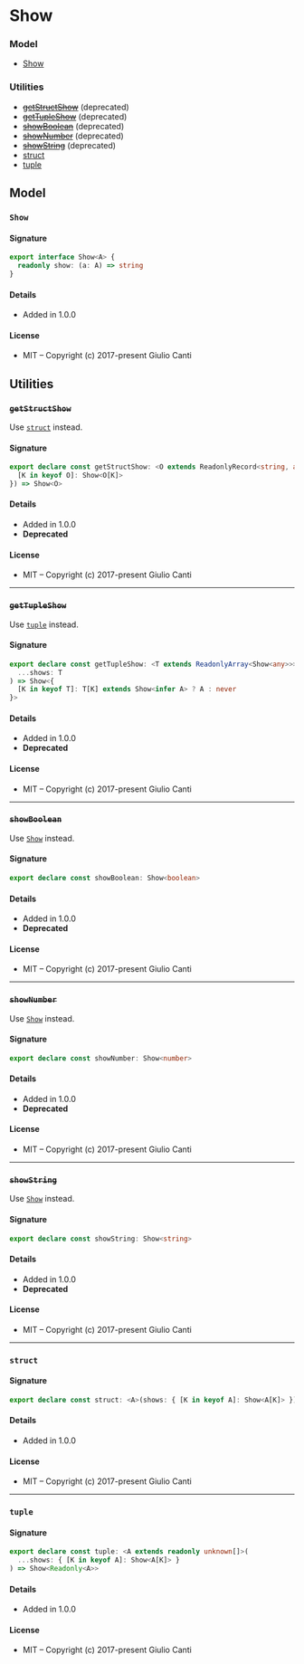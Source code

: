 
# Show







### Model

* [Show](#show)

### Utilities

* ~~[getStructShow](#getstructshow)~~ (deprecated)
* ~~[getTupleShow](#gettupleshow)~~ (deprecated)
* ~~[showBoolean](#showboolean)~~ (deprecated)
* ~~[showNumber](#shownumber)~~ (deprecated)
* ~~[showString](#showstring)~~ (deprecated)
* [struct](#struct)
* [tuple](#tuple)

## Model


### `Show`




#### Signature

```typescript
export interface Show<A> {
  readonly show: (a: A) => string
}
```

#### Details

* Added in 1.0.0


#### License

* MIT – Copyright (c) 2017-present Giulio Canti

## Utilities


### ~~`getStructShow`~~

Use [`struct`](#struct) instead.




#### Signature

```typescript
export declare const getStructShow: <O extends ReadonlyRecord<string, any>>(shows: {
  [K in keyof O]: Show<O[K]>
}) => Show<O>
```

#### Details

* Added in 1.0.0
* **Deprecated**


#### License

* MIT – Copyright (c) 2017-present Giulio Canti

---


### ~~`getTupleShow`~~

Use [`tuple`](#tuple) instead.




#### Signature

```typescript
export declare const getTupleShow: <T extends ReadonlyArray<Show<any>>>(
  ...shows: T
) => Show<{
  [K in keyof T]: T[K] extends Show<infer A> ? A : never
}>
```

#### Details

* Added in 1.0.0
* **Deprecated**


#### License

* MIT – Copyright (c) 2017-present Giulio Canti

---


### ~~`showBoolean`~~

Use [`Show`](./boolean.ts.html#show) instead.




#### Signature

```typescript
export declare const showBoolean: Show<boolean>
```

#### Details

* Added in 1.0.0
* **Deprecated**


#### License

* MIT – Copyright (c) 2017-present Giulio Canti

---


### ~~`showNumber`~~

Use [`Show`](./number.ts.html#show) instead.




#### Signature

```typescript
export declare const showNumber: Show<number>
```

#### Details

* Added in 1.0.0
* **Deprecated**


#### License

* MIT – Copyright (c) 2017-present Giulio Canti

---


### ~~`showString`~~

Use [`Show`](./string.ts.html#show) instead.




#### Signature

```typescript
export declare const showString: Show<string>
```

#### Details

* Added in 1.0.0
* **Deprecated**


#### License

* MIT – Copyright (c) 2017-present Giulio Canti

---


### `struct`




#### Signature

```typescript
export declare const struct: <A>(shows: { [K in keyof A]: Show<A[K]> }) => Show<{ readonly [K_1 in keyof A]: A[K_1] }>
```

#### Details

* Added in 1.0.0


#### License

* MIT – Copyright (c) 2017-present Giulio Canti

---


### `tuple`




#### Signature

```typescript
export declare const tuple: <A extends readonly unknown[]>(
  ...shows: { [K in keyof A]: Show<A[K]> }
) => Show<Readonly<A>>
```

#### Details

* Added in 1.0.0


#### License

* MIT – Copyright (c) 2017-present Giulio Canti
